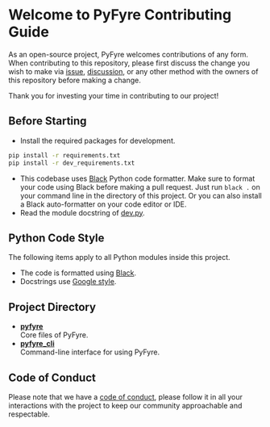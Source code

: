# Welcome to PyFyre Contributing Guide
As an open-source project, PyFyre welcomes contributions of any form.  
When contributing to this repository, please first discuss the change you wish to make via [issue](https://github.com/pyfyre/pyfyre/issues), [discussion](https://github.com/pyfyre/pyfyre/discussions), or any other method with the owners of this repository before making a change.

Thank you for investing your time in contributing to our project!

## Before Starting
- Install the required packages for development.
```bash
pip install -r requirements.txt
pip install -r dev_requirements.txt
```
- This codebase uses [Black](https://github.com/psf/black) Python code formatter.
  Make sure to format your code using Black before making a pull request.
  Just run `black .` on your command line in the directory of this project.
  Or you can also install a Black auto-formatter on your code editor or IDE.
- Read the module docstring of [dev.py](dev.py).

## Python Code Style
The following items apply to all Python modules inside this project.
- The code is formatted using [Black](https://github.com/psf/black).
- Docstrings use [Google style](https://sphinxcontrib-napoleon.readthedocs.io/en/latest/example_google.html).

## Project Directory
- [**pyfyre**](pyfyre)  
Core files of PyFyre.
- [**pyfyre_cli**](pyfyre_cli)  
Command-line interface for using PyFyre.

## Code of Conduct
Please note that we have a [code of conduct](CODE_OF_CONDUCT.md), please follow it in all your interactions with the project to keep our community approachable and respectable.

